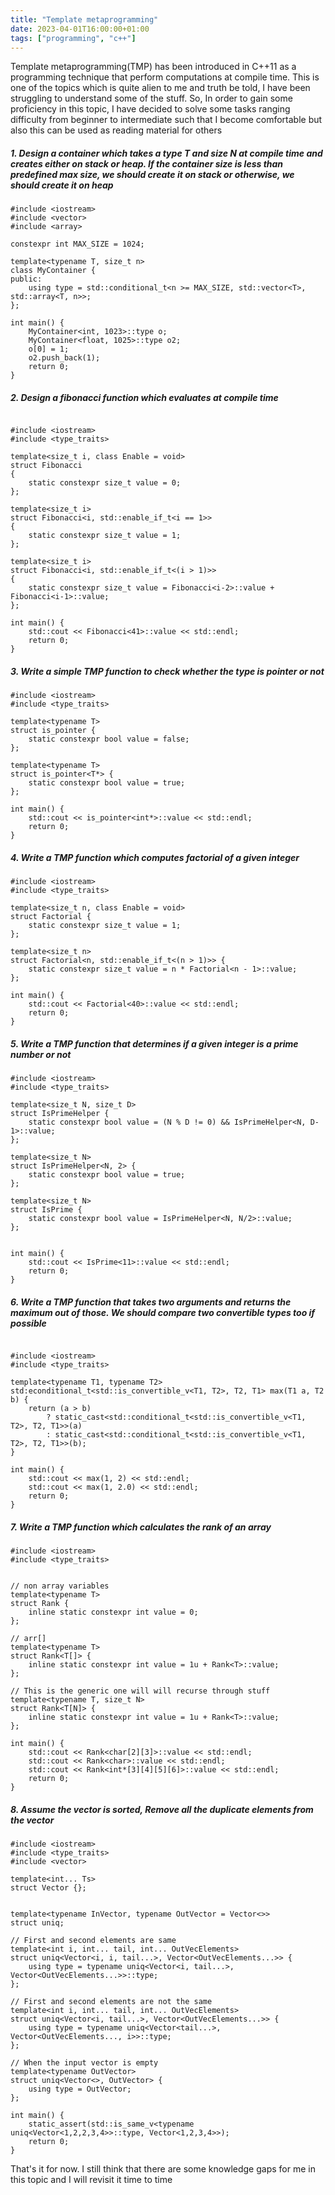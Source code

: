 ```yaml
---
title: "Template metaprogramming"
date: 2023-04-01T16:00:00+01:00
tags: ["programming", "c++"]
---
```


Template metaprogramming(TMP) has been introduced in C++11 as a programming technique that perform computations at compile time. This is one of the topics which is quite alien to me and truth be told, I have been struggling to understand some of the stuff. So, In order to gain some proficiency in this topic, I have decided to solve some tasks ranging difficulty from beginner to intermediate such that I become comfortable but also this can be used as reading material for others


##### 1. Design a container which takes a type T and size N at compile time and creates either on stack or heap. If the container size is less than predefined max size, we should create it on stack or otherwise, we should create it on heap


```
#include <iostream>
#include <vector>
#include <array>

constexpr int MAX_SIZE = 1024;

template<typename T, size_t n>
class MyContainer {
public:
    using type = std::conditional_t<n >= MAX_SIZE, std::vector<T>, std::array<T, n>>;
};

int main() {
    MyContainer<int, 1023>::type o;
    MyContainer<float, 1025>::type o2;
    o[0] = 1;
    o2.push_back(1);
    return 0;
}
```

##### 2. Design a fibonacci function which evaluates at compile time

```

#include <iostream>
#include <type_traits>

template<size_t i, class Enable = void>
struct Fibonacci
{
    static constexpr size_t value = 0;
};

template<size_t i>
struct Fibonacci<i, std::enable_if_t<i == 1>>
{
    static constexpr size_t value = 1;
};

template<size_t i>
struct Fibonacci<i, std::enable_if_t<(i > 1)>>
{
    static constexpr size_t value = Fibonacci<i-2>::value + Fibonacci<i-1>::value;
};

int main() {
    std::cout << Fibonacci<41>::value << std::endl;
    return 0;
}

```


##### 3. Write a simple TMP function to check whether the type is pointer or not

```
#include <iostream>
#include <type_traits>

template<typename T>
struct is_pointer {
    static constexpr bool value = false;
};

template<typename T>
struct is_pointer<T*> {
    static constexpr bool value = true;
};

int main() {
    std::cout << is_pointer<int*>::value << std::endl;
    return 0;
}
```


##### 4. Write a TMP function which computes factorial of a given integer

```
#include <iostream>
#include <type_traits>

template<size_t n, class Enable = void>
struct Factorial {
    static constexpr size_t value = 1;
};

template<size_t n>
struct Factorial<n, std::enable_if_t<(n > 1)>> {
    static constexpr size_t value = n * Factorial<n - 1>::value;
};

int main() {
    std::cout << Factorial<40>::value << std::endl;
    return 0;
}
```


##### 5. Write a TMP function that determines if a given integer is a prime number or not

```
#include <iostream>
#include <type_traits>

template<size_t N, size_t D>
struct IsPrimeHelper {
    static constexpr bool value = (N % D != 0) && IsPrimeHelper<N, D-1>::value;
};

template<size_t N>
struct IsPrimeHelper<N, 2> {
    static constexpr bool value = true;
};

template<size_t N>
struct IsPrime {
    static constexpr bool value = IsPrimeHelper<N, N/2>::value;
};


int main() {
    std::cout << IsPrime<11>::value << std::endl;
    return 0;
}
```

##### 6. Write a TMP function that takes two arguments and returns the maximum out of those. We should compare two convertible types too if possible

```

#include <iostream>
#include <type_traits>

template<typename T1, typename T2>
std:econditional_t<std::is_convertible_v<T1, T2>, T2, T1> max(T1 a, T2 b) {
    return (a > b)
        ? static_cast<std::conditional_t<std::is_convertible_v<T1, T2>, T2, T1>>(a)
        : static_cast<std::conditional_t<std::is_convertible_v<T1, T2>, T2, T1>>(b);
}

int main() {
    std::cout << max(1, 2) << std::endl;
    std::cout << max(1, 2.0) << std::endl;
    return 0;
}

```

##### 7. Write a TMP function which calculates the rank of an array

```
#include <iostream>
#include <type_traits>


// non array variables
template<typename T>
struct Rank {
    inline static constexpr int value = 0;
};

// arr[]
template<typename T>
struct Rank<T[]> {
    inline static constexpr int value = 1u + Rank<T>::value;
};

// This is the generic one will will recurse through stuff
template<typename T, size_t N>
struct Rank<T[N]> {
    inline static constexpr int value = 1u + Rank<T>::value;
};

int main() {
    std::cout << Rank<char[2][3]>::value << std::endl;
    std::cout << Rank<char>::value << std::endl;
    std::cout << Rank<int*[3][4][5][6]>::value << std::endl;
    return 0;
}
```

##### 8. Assume the vector is sorted, Remove all the duplicate elements from the vector

```
#include <iostream>
#include <type_traits>
#include <vector>

template<int... Ts>
struct Vector {};


template<typename InVector, typename OutVector = Vector<>>
struct uniq;

// First and second elements are same
template<int i, int... tail, int... OutVecElements>
struct uniq<Vector<i, i, tail...>, Vector<OutVecElements...>> {
    using type = typename uniq<Vector<i, tail...>, Vector<OutVecElements...>>::type;
};

// First and second elements are not the same
template<int i, int... tail, int... OutVecElements>
struct uniq<Vector<i, tail...>, Vector<OutVecElements...>> {
    using type = typename uniq<Vector<tail...>, Vector<OutVecElements..., i>>::type;
};

// When the input vector is empty
template<typename OutVector>
struct uniq<Vector<>, OutVector> {
    using type = OutVector;
};

int main() {
    static_assert(std::is_same_v<typename uniq<Vector<1,2,2,3,4>>::type, Vector<1,2,3,4>>);
    return 0;
}
```

That's it for now. I still think that there are some knowledge gaps for me in this topic and I will revisit it time to time
